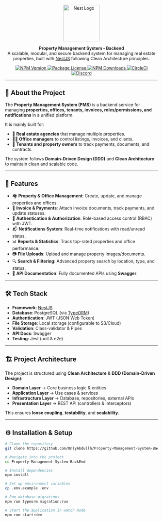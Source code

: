 <p align="center">
  <a href="http://nestjs.com/" target="blank">
    <img src="https://nestjs.com/img/logo-small.svg" width="120" alt="Nest Logo" />
  </a>
</p>

<p align="center">
  <b>Property Management System - Backend</b><br/>
  A scalable, modular, and secure backend system for managing real estate properties, built with <a href="http://nestjs.com/" target="_blank">NestJS</a> following Clean Architecture principles.
</p>

<p align="center">
<a href="https://www.npmjs.com/~nestjscore" target="_blank">
  <img src="https://img.shields.io/npm/v/@nestjs/core.svg" alt="NPM Version" />
</a>
<a href="https://www.npmjs.com/~nestjscore" target="_blank">
  <img src="https://img.shields.io/npm/l/@nestjs/core.svg" alt="Package License" />
</a>
<a href="https://www.npmjs.com/~nestjscore" target="_blank">
  <img src="https://img.shields.io/npm/dm/@nestjs/common.svg" alt="NPM Downloads" />
</a>
<a href="https://circleci.com/gh/nestjs/nest" target="_blank">
  <img src="https://img.shields.io/circleci/build/github/nestjs/nest/master" alt="CircleCI" />
</a>
<a href="https://discord.gg/G7Qnnhy" target="_blank">
  <img src="https://img.shields.io/badge/discord-online-brightgreen.svg" alt="Discord"/>
</a>
</p>

---

## 📌 About the Project  

The **Property Management System (PMS)** is a backend service for managing **properties, offices, tenants, invoices, roles/permissions, and notifications** in a unified platform.  

It is mainly built for:  
- 🏢 **Real estate agencies** that manage multiple properties.  
- 👨‍💼 **Office managers** to control listings, invoices, and clients.  
- 👥 **Tenants and property owners** to track payments, documents, and contracts.  

The system follows **Domain-Driven Design (DDD)** and **Clean Architecture** to maintain clean and scalable code.  

---

## 🚀 Features  

- 🏘 **Property & Office Management**: Create, update, and manage properties and offices.  
- 📑 **Invoice & Payments**: Attach invoice documents, track payments, and update statuses.  
- 🔑 **Authentication & Authorization**: Role-based access control (RBAC) with JWT.  
- 📬 **Notifications System**: Real-time notifications with read/unread status.  
- 📊 **Reports & Statistics**: Track top-rated properties and office performance.  
- 📷 **File Uploads**: Upload and manage property images/documents.  
- 🔍 **Search & Filtering**: Advanced property search by location, type, and status.  
- 📜 **API Documentation**: Fully documented APIs using **Swagger**.  

---

## 🛠 Tech Stack  

- **Framework**: [NestJS](https://nestjs.com/)  
- **Database**: PostgreSQL (via [TypeORM](https://typeorm.io/))  
- **Authentication**: JWT (JSON Web Token)  
- **File Storage**: Local storage (configurable to S3/Cloud)  
- **Validation**: Class-validator & Pipes  
- **API Docs**: Swagger  
- **Testing**: Jest (unit & e2e)  

---

## 🏗 Project Architecture  

The project is structured using **Clean Architecture** & **DDD (Domain-Driven Design)**:  

- **Domain Layer** → Core business logic & entities  
- **Application Layer** → Use cases & services  
- **Infrastructure Layer** → Database, repositories, external APIs  
- **Presentation Layer** → REST API (controllers & interceptors)  

This ensures **loose coupling**, **testability**, and **scalability**.  

---

## ⚙ Installation & Setup  

```bash
# Clone the repository
git clone https://github.com/OnlyAbdullh/Property-Management-System-BackEnd.git

# Navigate into the project
cd Property-Management-System-BackEnd

# Install dependencies
npm install

# Set up environment variables
cp .env.example .env

# Run database migrations
npm run typeorm migration:run

# Start the application in watch mode
npm run start:dev
